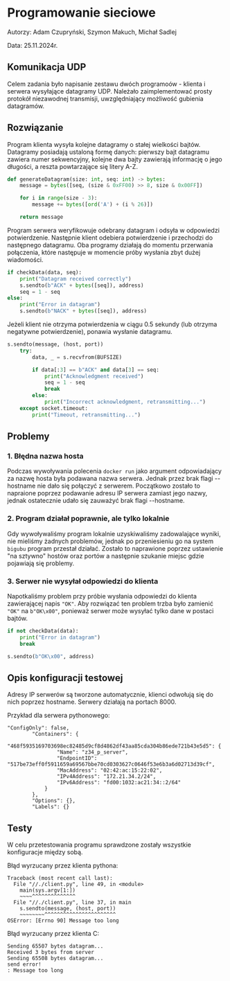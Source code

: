 # Programowanie sieciowe
Autorzy: Adam Czupryński, Szymon Makuch, Michał Sadlej

Data: 25.11.2024r.

##  Komunikacja UDP
Celem zadania było napisanie zestawu dwóch programoów - klienta i serwera wysyłające datagramy UDP.
Należało zaimplementować prosty protokół niezawodnej transmisji, uwzględniający możliwość gubienia datagramów.

## Rozwiązanie
Program klienta wysyła kolejne datagramy o stałej wielkości bajtów. Datagramy posiadają ustaloną formę danych: pierwszy bajt datagramu zawiera numer sekwencyjny, kolejne dwa bajty zawierają informację o jego długości, a reszta powtarzające się litery A-Z.
```python
def generateDatagram(size: int, seq: int) -> bytes:
    message = bytes([seq, (size & 0xFF00) >> 8, size & 0x00FF])

    for i in range(size - 3):
        message += bytes([ord('A') + (i % 26)])

    return message
```

Program serwera weryfikowuje odebrany datagram i odsyła w odpowiedzi potwierdzenie. Następnie klient odebiera potwierdzenie i przechodzi do następnego datagramu. Oba programy działają do momentu przerwania połączenia, które następuje w momencie próby wysłania zbyt dużej wiadomości.
```python
if checkData(data, seq):
    print("Datagram received correctly")
    s.sendto(b"ACK" + bytes([seq]), address)
    seq = 1 - seq
else:
    print("Error in datagram")
    s.sendto(b"NACK" + bytes([seq]), address)
```

Jeżeli klient nie otrzyma potwierdzenia w ciągu 0.5 sekundy (lub otrzyma negatywne potwierdzenie), ponawia wysłanie datagramu.
```python
s.sendto(message, (host, port))
    try:
        data, _ = s.recvfrom(BUFSIZE)

        if data[:3] == b"ACK" and data[3] == seq:
            print("Acknowledgment received")
            seq = 1 - seq
            break
        else:
            print("Incorrect acknowledgment, retransmitting...")
    except socket.timeout:
        print("Timeout, retransmitting...")
```


## Problemy 

### 1. Błędna nazwa hosta
Podczas wywoływania polecenia `docker run` jako argument odpowiadający za nazwę hosta była podawana nazwa serwera. Jednak przez brak flagi --hostname nie dało się połączyć z serwerem. Początkowo zostało to napraione poprzez podawanie adresu IP serwera zamiast jego nazwy, jednak ostatecznie udało się zauważyć brak flagi --hostname.

### 2. Program działał poprawnie, ale tylko lokalnie
Gdy wywoływaliśmy program lokalnie uzyskiwaliśmy zadowalające wyniki, nie mieliśmy żadnych problemów, jednak po przeniesieniu go na system `bigubu` program przestał działać. Zostało to naprawione poprzez ustawienie "na sztywno" hostów oraz portów a następnie szukanie miejsc gdzie pojawiają się problemy.

### 3. Serwer nie wysyłał odpowiedzi do klienta
Napotkaliśmy problem przy próbie wysłania odpowiedzi do klienta zawierającej napis `"OK"`. Aby rozwiązać ten problem trzba było zamienić `"OK"` na `b"OK\x00"`, ponieważ serwer może wysyłać tylko dane w postaci bajtów.
```python
if not checkData(data):
    print("Error in datagram")
    break

s.sendto(b"OK\x00", address)
```

## Opis konfiguracji testowej

Adresy IP serwerów są tworzone automatycznie, klienci odwołują się do nich poprzez hostname. Serwery działają na portach 8000.

Przykład dla serwera pythonowego:
```
"ConfigOnly": false,
        "Containers": {
            "468f5935169703698ec82485d9cf8d4862df43aa85cda304b86ede721b43e5d5": {
                "Name": "z34_p_server",
                "EndpointID": "517be73eff0f5911659a69567bbe70cd0303627c0646f53e6b3a6d02713d39cf",
                "MacAddress": "02:42:ac:15:22:02",
                "IPv4Address": "172.21.34.2/24",
                "IPv6Address": "fd00:1032:ac21:34::2/64"
            }
        },
        "Options": {},
        "Labels": {}
```

## Testy

W celu przetestowania programu sprawdzone zostały wszystkie konfiguracje między sobą. 

Błąd wyrzucany przez klienta pythona:
```
Traceback (most recent call last):
  File "//./client.py", line 49, in <module>
    main(sys.argv[1:])
    ~~~~^^^^^^^^^^^^^^
  File "//./client.py", line 37, in main
    s.sendto(message, (host, port))
    ~~~~~~~~^^^^^^^^^^^^^^^^^^^^^^^
OSError: [Errno 90] Message too long
```

Błąd wyrzucany przez klienta C:
```
Sending 65507 bytes datagram...
Received 3 bytes from server
Sending 65508 bytes datagram...
send error!
: Message too long
```
